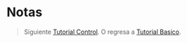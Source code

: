 # Notas



> Siguiente [Tutorial Control](/v1/web-app/basico/notas.html).
> O regresa a [Tutorial Basico](/v1/web-app/basico/notas.html).
<!--stackedit_data:
eyJoaXN0b3J5IjpbODczNzgwOTkyLDE0Nzk3NDI3NDddfQ==
-->